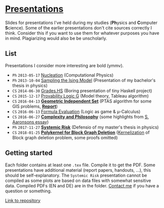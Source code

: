 # [Presentations](https://github.com/oerpli/Presentations/)

Slides for presentations I've held during my studies (**Ph**ysics and **C**omputer **S**cience). Some of the earlier presentations don't cite sources correctly I think. Consider this if you want to use them for whatever purposes you have in mind. Plagiarizing would also be be unscholarly.

## List

Presentations I consider more interesting are bold (ymmv).

* `Ph` `2013-05-17` [Nucleation](https://github.com/oerpli/Presentations/tree/master/2013-05-17%20-%20Nucleation) (Computational Physics)
* `Ph` `2013-10-04` [Sampling the Ising Model](https://github.com/oerpli/Presentations/tree/master/2013-10-04%20-%20Sampling%20the%20Ising%20Model) (Presentation of my bachelor's thesis in physics)
* `CS` `2014-06-30` [Grades.HS](https://github.com/oerpli/Presentations/tree/master/2014-06-30%20-%20Grades.HS) (Boring presentation of tiny Haskell project)
* `CS` `2015-12-17` [Provability Logic G](https://github.com/oerpli/Presentations/tree/master/2015-12-17%20-%20Provability%20Logic%20G) (Model theory, Tableau algorithm)
* `CS` `2016-04-13` [**Geometric Independent Set**](https://github.com/oerpli/Presentations/tree/master/2016-04-13%20-%20Geometric%20Independent%20Set) (PTAS algorithm for some GIS problems, [**Report**](https://github.com/oerpli/Presentations/tree/master/2016-04-13%20-%20Geometric%20Independent%20Set/Report))
* `CS` `2016-06-13` [Formula Evaluation](https://github.com/oerpli/Presentations/tree/master/2016-06-13%20-%20Formula%20Evaluation) (Logic as game & μ-Calculus)
* `CS` `2016-06-27` [**Complexity and Philosophy**](https://github.com/oerpli/Presentations/tree/master/2016-06-27%20-%20Complexity%20and%20Philosophy) (some highlights from [S. Aaronsons essay](http://www.scottaaronson.com/papers/philos.pdf))
* `Ph` `2017-11-27` [**Systemic Risk**](https://github.com/oerpli/Presentations/tree/master/2017-11-27%20-%20Systemic%20Risk%20(Defensio)) (Defensio of my master's thesis in physics)
* `CS` `2018-01-25` [**Polykernel for Block Graph Deletion**](https://github.com/oerpli/Presentations/tree/master/2018-01-25%20-%20Polykernel%20for%20Block%20Graph%20Deletion) ([Kernelization](https://en.wikipedia.org/wiki/Kernelization) of Block graph deletion problem, some proofs omitted)


## Getting started

Each folder contains at least one `.tex` file. Compile it to get the PDF. Some presentations have additional material (report papers, handouts, ...), this should be self-explanatory. 
The `Systemic Risk` presentation cannot be compiled as some plots are based on data files with somewhat sensitive data. Compiled PDFs (EN and DE) are in the folder. [Contact me](http://twitter.com/oerpli) if you have a question or something. 

[Link to repository](https://github.com/oerpli/Presentations/)


